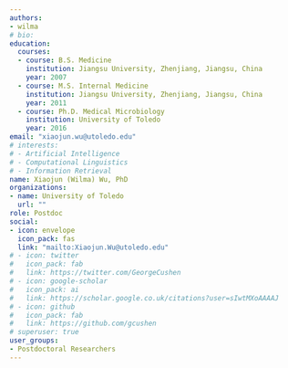 ```yaml
---
authors:
- wilma
# bio: 
education:
  courses:
  - course: B.S. Medicine
    institution: Jiangsu University, Zhenjiang, Jiangsu, China
    year: 2007
  - course: M.S. Internal Medicine
    institution: Jiangsu University, Zhenjiang, Jiangsu, China
    year: 2011
  - course: Ph.D. Medical Microbiology 
    institution: University of Toledo
    year: 2016
email: "xiaojun.wu@utoledo.edu"
# interests:
# - Artificial Intelligence
# - Computational Linguistics
# - Information Retrieval
name: Xiaojun (Wilma) Wu, PhD
organizations:
- name: University of Toledo
  url: ""
role: Postdoc
social:
- icon: envelope
  icon_pack: fas
  link: "mailto:Xiaojun.Wu@utoledo.edu"
# - icon: twitter
#   icon_pack: fab
#   link: https://twitter.com/GeorgeCushen
# - icon: google-scholar
#   icon_pack: ai
#   link: https://scholar.google.co.uk/citations?user=sIwtMXoAAAAJ
# - icon: github
#   icon_pack: fab
#   link: https://github.com/gcushen
# superuser: true
user_groups:
- Postdoctoral Researchers
---
```


